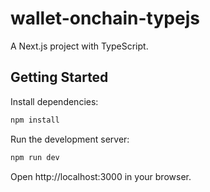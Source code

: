 # wallet-onchain-typejs

A Next.js project with TypeScript.

## Getting Started

Install dependencies:

```bash
npm install
```

Run the development server:

```bash
npm run dev
```

Open http://localhost:3000 in your browser.
